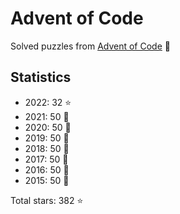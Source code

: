 # Advent of Code

Solved puzzles from [Advent of Code](https://adventofcode.com) :christmas_tree:

## Statistics

- 2022: 32 :star:
- 2021: 50 :star2:
- 2020: 50 :star2:
- 2019: 50 :star2:
- 2018: 50 :star2:
- 2017: 50 :star2:
- 2016: 50 :star2:
- 2015: 50 :star2:

Total stars: 382 :star:
